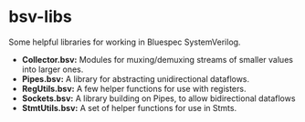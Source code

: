 bsv-libs
========

Some helpful libraries for working in Bluespec SystemVerilog.

* **Collector.bsv:** Modules for muxing/demuxing streams of smaller values into larger ones.
* **Pipes.bsv:** A library for abstracting unidirectional dataflows.
* **RegUtils.bsv:** A few helper functions for use with registers.
* **Sockets.bsv:** A library building on Pipes, to allow bidirectional dataflows
* **StmtUtils.bsv:** A set of helper functions for use in Stmts.
